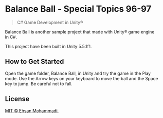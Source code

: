 # Balance Ball - Special Topics 96-97

> C# Game Development in Unity®

Balance Ball is another sample project that made with Unity® game engine in C#.

This project have been built in Unity 5.5.1f1.

## How to Get Started

Open the game folder, Balance Ball, in Unity and try the game in the Play mode. Use the Arrow keys on your keyboard to move the ball and the Space key to jump. Be careful not to fall.

## License

[MIT © Ehsan Mohammadi.](../master/LICENSE)
